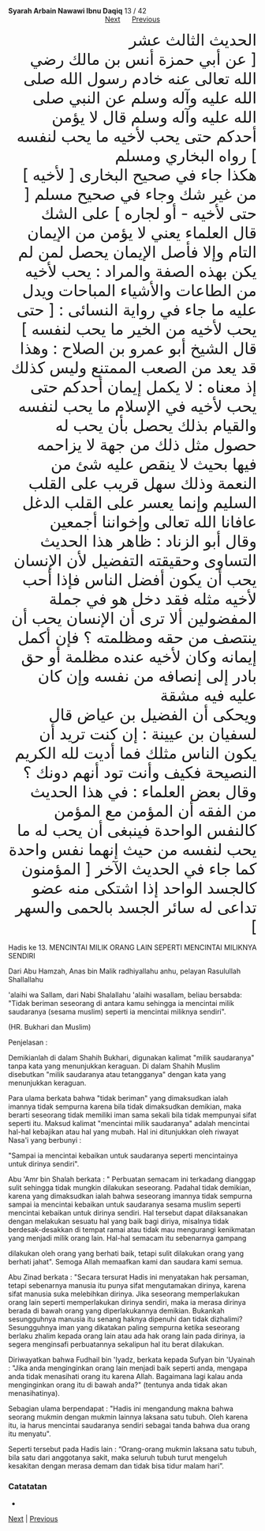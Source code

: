 <tr><td align=center><b>Syarah Arbain Nawawi Ibnu Daqiq</b> 13 / 42<br></td></tr><tr><td valign=top><center><a href='14'>Next</a> &nbsp; &nbsp; &nbsp;<a href='12'>Previous</a></center><section class='nass'><p lang='ar' dir='rtl' align=right><font size=6> الحديث الثالث عشر <br />
[ عن أبي حمزة أنس بن مالك رضي الله تعالى عنه خادم رسول الله صلى الله عليه وآله وسلم عن النبي صلى الله عليه وآله وسلم قال لا يؤمن أحدكم حتى يحب لأخيه ما يحب لنفسه ] رواه البخاري ومسلم <br />
هكذا جاء في صحيح البخارى [ لأخيه ] من غير شك وجاء في صحيح مسلم [ حتى لأخيه - أو لجاره ] على الشك <br />
قال العلماء يعني لا يؤمن من الإيمان التام وإلا فأصل الإيمان يحصل لمن لم يكن بهذه الصفة والمراد : يحب لأخيه من الطاعات والأشياء المباحات ويدل عليه ما جاء في رواية النسائى : [ حتى يحب لأخيه من الخير ما يحب لنفسه ] قال الشيخ أبو عمرو بن الصلاح : وهذا قد يعد من الصعب الممتنع وليس كذلك إذ معناه : لا يكمل إيمان أحدكم حتى يحب لأخيه في الإسلام ما يحب لنفسه والقيام بذلك يحصل بأن يحب له حصول مثل ذلك من جهة لا يزاحمه فيها بحيث لا ينقص عليه شئ من النعمة وذلك سهل قريب على القلب السليم وإنما يعسر على القلب الدغل عافانا الله تعالى وإخواننا أجمعين <br />
وقال أبو الزناد : ظاهر هذا الحديث التساوى وحقيقته التفضيل لأن الإنسان يحب أن يكون أفضل الناس فإذا أحب لأخيه مثله فقد دخل هو في جملة المفضولين ألا ترى أن الإنسان يحب أن ينتصف من حقه ومظلمته ؟ فإن أكمل إيمانه وكان لأخيه عنده مظلمة أو حق بادر إلى إنصافه من نفسه وإن كان عليه فيه مشقة <br />
ويحكى أن الفضيل بن عياض قال لسفيان بن عيينة : إن كنت تريد أن يكون الناس مثلك فما أديت لله الكريم النصيحة فكيف وأنت تود أنهم دونك ؟ <br />
وقال بعض العلماء : في هذا الحديث من الفقه أن المؤمن مع المؤمن كالنفس الواحدة فينبغى أن يحب له ما يحب لنفسه من حيث إنهما نفس واحدة كما جاء في الحديث الآخر [ المؤمنون كالجسد الواحد إذا اشتكى منه عضو تداعى له سائر الجسد بالحمى والسهر ] <br />
</font></p></section>

<div  markdown="1">

Hadis ke 13. MENCINTAI   MILIK   ORANG   LAIN   SEPERTI   MENCINTAI   MILIKNYA SENDIRI

Dari Abu Hamzah, Anas bin Malik radhiyallahu anhu, pelayan Rasulullah Shallallahu

'alaihi wa Sallam, dari Nabi Shalallahu 'alaihi wasallam, beliau bersabda: "Tidak beriman seseorang di antara kamu sehingga ia mencintai milik saudaranya (sesama muslim) seperti ia mencintai miliknya sendiri".

(HR. Bukhari dan Muslim)

Penjelasan :

Demikianlah di dalam Shahih Bukhari, digunakan kalimat "milik saudaranya" tanpa kata yang menunjukkan keraguan. Di dalam Shahih Muslim disebutkan "milik saudaranya atau tetangganya" dengan kata yang menunjukkan keraguan.

Para ulama berkata bahwa "tidak beriman" yang dimaksudkan ialah imannya tidak sempurna karena bila tidak dimaksudkan demikian, maka berarti seseorang tidak memiliki iman sama sekali bila tidak mempunyai sifat seperti itu. Maksud kalimat "mencintai  milik  saudaranya"  adalah  mencintai  hal-hal  kebajikan  atau  hal  yang mubah. Hal ini ditunjukkan oleh riwayat Nasa'i yang berbunyi :

"Sampai  ia  mencintai  kebaikan  untuk  saudaranya  seperti  mencintainya  untuk dirinya sendiri".

Abu 'Amr bin Shalah berkata : " Perbuatan semacam ini terkadang dianggap sulit sehingga tidak mungkin dilakukan seseorang. Padahal tidak demikian, karena yang dimaksudkan ialah bahwa seseorang imannya tidak sempurna sampai ia mencintai kebaikan untuk saudaranya sesama muslim seperti mencintai kebaikan untuk dirinya sendiri. Hal tersebut dapat dilaksanakan dengan melakukan sesuatu hal yang baik bagi diriya, misalnya tidak berdesak-desakkan di tempat ramai atau tidak mau mengurangi kenikmatan yang menjadi milik orang lain. Hal-hal semacam itu sebenarnya gampang



dilakukan oleh  orang  yang  berhati  baik,  tetapi  sulit  dilakukan orang  yang  berhati jahat". Semoga Allah memaafkan kami dan saudara kami semua.

Abu Zinad berkata : "Secara tersurat Hadis ini menyatakan hak persaman, tetapi sebenarnya manusia itu punya sifat mengutamakan dirinya, karena sifat manusia suka melebihkan dirinya. Jika seseorang memperlakukan orang lain seperti memperlakukan dirinya sendiri, maka ia merasa dirinya berada di bawah orang yang diperlakukannya demikian. Bukankah sesungguhnya manusia itu senang haknya dipenuhi dan tidak dizhalimi? Sesungguhnya iman yang dikatakan paling sempurna ketika seseorang berlaku zhalim kepada orang lain atau ada hak orang lain pada dirinya, ia segera menginsafi perbuatannya sekalipun hal itu berat dilakukan.

Diriwayatkan bahwa Fudhail bin 'Iyadz, berkata kepada Sufyan bin 'Uyainah : "Jika anda menginginkan orang lain menjadi baik seperti anda, mengapa anda tidak menasihati orang itu karena Allah. Bagaimana lagi kalau anda menginginkan orang itu di bawah anda?" (tentunya anda tidak akan menasihatinya).

Sebagian ulama berpendapat : "Hadis ini mengandung makna bahwa seorang mukmin dengan mukmin lainnya laksana satu tubuh. Oleh karena itu, ia harus mencintai saudaranya sendiri sebagai tanda bahwa dua orang itu menyatu".

Seperti tersebut pada Hadis lain :
“Orang-orang mukmin laksana satu tubuh, bila satu dari anggotanya sakit, maka seluruh tubuh turut mengeluh kesakitan dengan merasa demam dan tidak  bisa tidur malam hari”.

### Catatatan  
- 
[Next](14) | [Previous](12)
</div>
